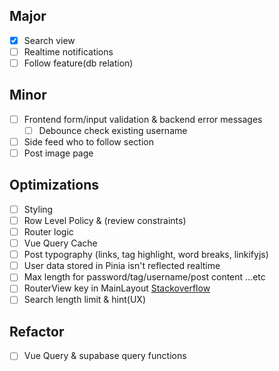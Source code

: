## Major

- [x] Search view
- [ ] Realtime notifications
- [ ] Follow feature(db relation)

## Minor

- [ ] Frontend form/input validation & backend error messages
  - [ ] Debounce check existing username
- [ ] Side feed who to follow section
- [ ] Post image page

## Optimizations

- [ ] Styling
- [ ] Row Level Policy & (review constraints)
- [ ] Router logic
- [ ] Vue Query Cache
- [ ] Post typography (links, tag highlight, word breaks, linkifyjs)
- [ ] User data stored in Pinia isn't reflected realtime
- [ ] Max length for password/tag/username/post content ...etc
- [ ] RouterView key in MainLayout [Stackoverflow](https://stackoverflow.com/questions/69638667/vue-router-is-changing-the-url-but-not-re-rendering-the-component)
- [ ] Search length limit & hint(UX)

## Refactor

- [ ] Vue Query & supabase query functions
